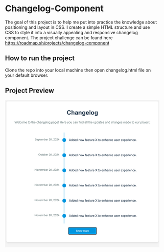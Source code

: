 # Changelog-Component
The goal of this project is to help me put into practice the knowledge about positioning and layout in CSS. I create a simple HTML structure and use CSS to style it into a visually appealing and responsive changelog component. The project challenge can be found here https://roadmap.sh/projects/changelog-component

## How to run the project
Clone the repo into your local machine then open changelog.html file on your default browser.

## Project Preview
<img src="images/preview1.png">